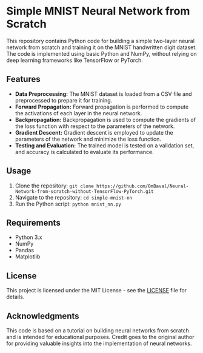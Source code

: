 # Simple MNIST Neural Network from Scratch

This repository contains Python code for building a simple two-layer neural network from scratch and training it on the MNIST handwritten digit dataset. The code is implemented using basic Python and NumPy, without relying on deep learning frameworks like TensorFlow or PyTorch.

## Features
- **Data Preprocessing:** The MNIST dataset is loaded from a CSV file and preprocessed to prepare it for training.
- **Forward Propagation:** Forward propagation is performed to compute the activations of each layer in the neural network.
- **Backpropagation:** Backpropagation is used to compute the gradients of the loss function with respect to the parameters of the network.
- **Gradient Descent:** Gradient descent is employed to update the parameters of the network and minimize the loss function.
- **Testing and Evaluation:** The trained model is tested on a validation set, and accuracy is calculated to evaluate its performance.

## Usage
1. Clone the repository: `git clone https://github.com/OmBaval/Neural-Network-from-scratch-without-TensorFlow-PyTorch.git`
2. Navigate to the repository: `cd simple-mnist-nn`
3. Run the Python script: `python mnist_nn.py`

## Requirements
- Python 3.x
- NumPy
- Pandas
- Matplotlib

## License
This project is licensed under the MIT License - see the [LICENSE](LICENSE) file for details.

## Acknowledgments
This code is based on a tutorial on building neural networks from scratch and is intended for educational purposes. Credit goes to the original author for providing valuable insights into the implementation of neural networks.
